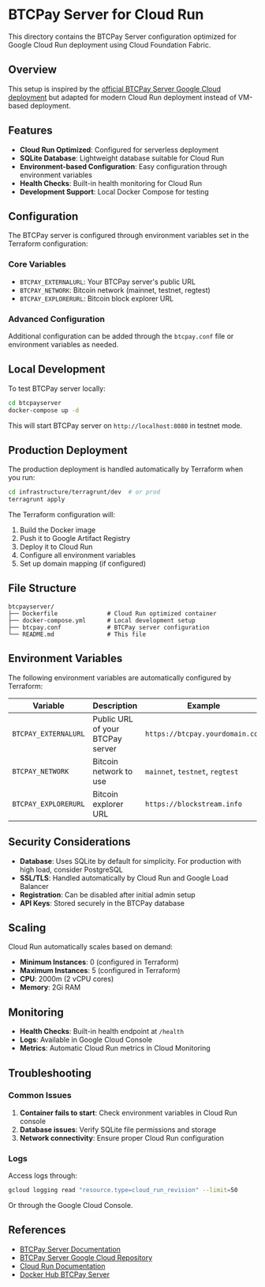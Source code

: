 # BTCPay Server for Cloud Run

This directory contains the BTCPay Server configuration optimized for Google Cloud Run deployment using Cloud Foundation Fabric.

## Overview

This setup is inspired by the [official BTCPay Server Google Cloud deployment](https://github.com/btcpayserver/btcpayserver-googlecloud) but adapted for modern Cloud Run deployment instead of VM-based deployment.

## Features

- **Cloud Run Optimized**: Configured for serverless deployment
- **SQLite Database**: Lightweight database suitable for Cloud Run
- **Environment-based Configuration**: Easy configuration through environment variables
- **Health Checks**: Built-in health monitoring for Cloud Run
- **Development Support**: Local Docker Compose for testing

## Configuration

The BTCPay server is configured through environment variables set in the Terraform configuration:

### Core Variables

- `BTCPAY_EXTERNALURL`: Your BTCPay server's public URL
- `BTCPAY_NETWORK`: Bitcoin network (mainnet, testnet, regtest)
- `BTCPAY_EXPLORERURL`: Bitcoin block explorer URL

### Advanced Configuration

Additional configuration can be added through the `btcpay.conf` file or environment variables as needed.

## Local Development

To test BTCPay server locally:

```bash
cd btcpayserver
docker-compose up -d
```

This will start BTCPay server on `http://localhost:8080` in testnet mode.

## Production Deployment

The production deployment is handled automatically by Terraform when you run:

```bash
cd infrastructure/terragrunt/dev  # or prod
terragrunt apply
```

The Terraform configuration will:
1. Build the Docker image
2. Push it to Google Artifact Registry
3. Deploy it to Cloud Run
4. Configure all environment variables
5. Set up domain mapping (if configured)

## File Structure

```
btcpayserver/
├── Dockerfile              # Cloud Run optimized container
├── docker-compose.yml      # Local development setup
├── btcpay.conf             # BTCPay server configuration
└── README.md               # This file
```

## Environment Variables

The following environment variables are automatically configured by Terraform:

| Variable | Description | Example |
|----------|-------------|---------|
| `BTCPAY_EXTERNALURL` | Public URL of your BTCPay server | `https://btcpay.yourdomain.com` |
| `BTCPAY_NETWORK` | Bitcoin network to use | `mainnet`, `testnet`, `regtest` |
| `BTCPAY_EXPLORERURL` | Bitcoin explorer URL | `https://blockstream.info` |

## Security Considerations

- **Database**: Uses SQLite by default for simplicity. For production with high load, consider PostgreSQL
- **SSL/TLS**: Handled automatically by Cloud Run and Google Load Balancer
- **Registration**: Can be disabled after initial admin setup
- **API Keys**: Stored securely in the BTCPay database

## Scaling

Cloud Run automatically scales based on demand:
- **Minimum Instances**: 0 (configured in Terraform)
- **Maximum Instances**: 5 (configured in Terraform)
- **CPU**: 2000m (2 vCPU cores)
- **Memory**: 2Gi RAM

## Monitoring

- **Health Checks**: Built-in health endpoint at `/health`
- **Logs**: Available in Google Cloud Console
- **Metrics**: Automatic Cloud Run metrics in Cloud Monitoring

## Troubleshooting

### Common Issues

1. **Container fails to start**: Check environment variables in Cloud Run console
2. **Database issues**: Verify SQLite file permissions and storage
3. **Network connectivity**: Ensure proper Cloud Run configuration

### Logs

Access logs through:
```bash
gcloud logging read "resource.type=cloud_run_revision" --limit=50
```

Or through the Google Cloud Console.

## References

- [BTCPay Server Documentation](https://docs.btcpayserver.org/)
- [BTCPay Server Google Cloud Repository](https://github.com/btcpayserver/btcpayserver-googlecloud)
- [Cloud Run Documentation](https://cloud.google.com/run/docs)
- [Docker Hub BTCPay Server](https://hub.docker.com/r/btcpayserver/btcpayserver)
